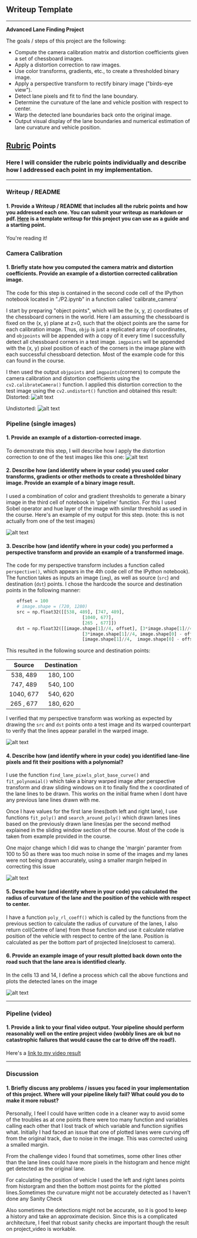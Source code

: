 ## Writeup Template


---

**Advanced Lane Finding Project**

The goals / steps of this project are the following:

* Compute the camera calibration matrix and distortion coefficients given a set of chessboard images.
* Apply a distortion correction to raw images.
* Use color transforms, gradients, etc., to create a thresholded binary image.
* Apply a perspective transform to rectify binary image ("birds-eye view").
* Detect lane pixels and fit to find the lane boundary.
* Determine the curvature of the lane and vehicle position with respect to center.
* Warp the detected lane boundaries back onto the original image.
* Output visual display of the lane boundaries and numerical estimation of lane curvature and vehicle position.

[//]: # (Image References)

[image0]: ./camera_cal/calibration1.jpg "Original"
[image1]: ./output_images/camera_calibrate_calibration1.jpg "Undistorted"
[image2]: ./test_images/test6.jpg "Road Transformed"
[image3]: ./output_images/threshold_binary_test6.png "Binary Example"
[image4]: ./output_images/perspective_binary_test6.jpg "Warp Example"
[image5]: ./output_images/lane_pixels&boundary_test6.png "Fit Visual"
[image6]: ./output_images/lane_boundary_on_original_test6.png "Output"
[video1]: ./project_video.mp4 "Video"

## [Rubric](https://review.udacity.com/#!/rubrics/571/view) Points

### Here I will consider the rubric points individually and describe how I addressed each point in my implementation.  

---

### Writeup / README

#### 1. Provide a Writeup / README that includes all the rubric points and how you addressed each one.  You can submit your writeup as markdown or pdf.  [Here](https://github.com/udacity/CarND-Advanced-Lane-Lines/blob/master/writeup_template.md) is a template writeup for this project you can use as a guide and a starting point.  

You're reading it!

### Camera Calibration

#### 1. Briefly state how you computed the camera matrix and distortion coefficients. Provide an example of a distortion corrected calibration image.

The code for this step is contained in the second code cell of the IPython notebook located in "./P2.ipynb" in a function called 'calibrate_camera'

I start by preparing "object points", which will be the (x, y, z) coordinates of the chessboard corners in the world. Here I am assuming the chessboard is fixed on the (x, y) plane at z=0, such that the object points are the same for each calibration image.  Thus, `objp` is just a replicated array of coordinates, and `objpoints` will be appended with a copy of it every time I successfully detect all chessboard corners in a test image.  `imgpoints` will be appended with the (x, y) pixel position of each of the corners in the image plane with each successful chessboard detection. Most of the example code for this can found in the course.

I then used the output `objpoints` and `imgpoints`(corners) to compute the camera calibration and distortion coefficients using the `cv2.calibrateCamera()` function.  I applied this distortion correction to the test image using the `cv2.undistort()` function and obtained this result: 
Distorted:
![alt text][image0 ]

Undistorted:
![alt text][image1 ]

### Pipeline (single images)

#### 1. Provide an example of a distortion-corrected image.

To demonstrate this step, I will describe how I apply the distortion correction to one of the test images like this one:
![alt text][image2]

#### 2. Describe how (and identify where in your code) you used color transforms, gradients or other methods to create a thresholded binary image.  Provide an example of a binary image result.

I used a combination of color and gradient thresholds to generate a binary image in the third cell of notebook in 'pipeline' function. For this I used Sobel operator and hue layer of the image with similar threshold as used in the course. Here's an example of my output for this step.  (note: this is not actually from one of the test images)

![alt text][image3]

#### 3. Describe how (and identify where in your code) you performed a perspective transform and provide an example of a transformed image.

The code for my perspective transform includes a function called `perspective()`, which appears in the 4th code cell of the IPython notebook).  The function takes as inputs an image (`img`), as well as source (`src`) and destination (`dst`) points.  I chose the hardcode the source and destination points in the following manner:

```python
    offset = 100
    # image.shape = (720, 1280)
    src = np.float32([[538, 489], [747, 489],  
                             [1040, 677], 
                             [265 , 677]])
    dst = np.float32([[image.shape[1]//4, offset], [3*image.shape[1]//4, offset], 
                             [3*image.shape[1]//4, image.shape[0] - offset], 
                             [image.shape[1]//4,  image.shape[0] - offset]])
```

This resulted in the following source and destination points:

| Source        | Destination   | 
|:-------------:|:-------------:| 
| 538, 489      | 180, 100      | 
| 747, 489      | 540, 100      |
| 1040, 677     | 540, 620      |
| 265 , 677     | 180, 620      |

I verified that my perspective transform was working as expected by drawing the `src` and `dst` points onto a test image and its warped counterpart to verify that the lines appear parallel in the warped image.

![alt text][image4]

#### 4. Describe how (and identify where in your code) you identified lane-line pixels and fit their positions with a polynomial?

I use the function `find_lane_pixels_plot_base_curve()` and `fit_polynomial()` which take a binary warped image after perspective transform and draw sliding windows on it to finally find the x coordinated of the lane lines to be drawn. This works on the initial frame when I dont have any previous lane lines drawn with me.

Once I have values for the first lane lines(both left and right lane), I use functions `fit_poly()` and `search_around_poly()`
which drawn lanes lines based on the previously drawn lane lines(as per the second method explained in the sliding window section of the course. Most of the code is taken from example provided in the course.

One major change which I did was to change the 'margin' paramter from 100 to 50 as there was too much noise in some of the images and my lanes were not being drawn accurately, using a smaller margin helped in correcting this issue

![alt text][image5]

#### 5. Describe how (and identify where in your code) you calculated the radius of curvature of the lane and the position of the vehicle with respect to center.

I have a function `poly_rl_coeff()` which is called by the functions from the previous section to calculate the radius of curvature of the lanes, I also return col(Centre of lane) from those function and use it calculate relative position of the vehicle with respect to centre of the lane. Position is calculated as per the bottom part of projected line(closest to camera).

#### 6. Provide an example image of your result plotted back down onto the road such that the lane area is identified clearly.

In the cells 13 and 14, I define a process which call the above functions and plots the detected lanes on the image

![alt text][image6]

---

### Pipeline (video)

#### 1. Provide a link to your final video output.  Your pipeline should perform reasonably well on the entire project video (wobbly lines are ok but no catastrophic failures that would cause the car to drive off the road!).

Here's a [link to my video result](./project_video.mp4)

---

### Discussion

#### 1. Briefly discuss any problems / issues you faced in your implementation of this project.  Where will your pipeline likely fail?  What could you do to make it more robust?

Personally, I feel I could have written code in a cleaner way to avoid some of the troubles as at one points there were too many function and variables calling each other that I lost track of which variable and function signifies what. Initially I had faced an issue that one of plotted lanes were curving off from the original track, due to noise in the image. This was corrected using a smalled margin. 

From the challenge video I found that sometimes, some other lines other than the lane lines could have more pixels in the histogram and hence might get detected as the original lane.

For calculating the position of vehicle I used the left and right lanes points from historgram and then the bottom most points for the plotted lines.Sometimes the curvature might not be accurately detected as I haven't done any Sanity Check

Also sometimes the detections might not be accurate, so it is good to keep a history and take an approximate decision.
Since this is a complicated architecture, I feel that robust sanity checks are important though the result on project_video is workable.
